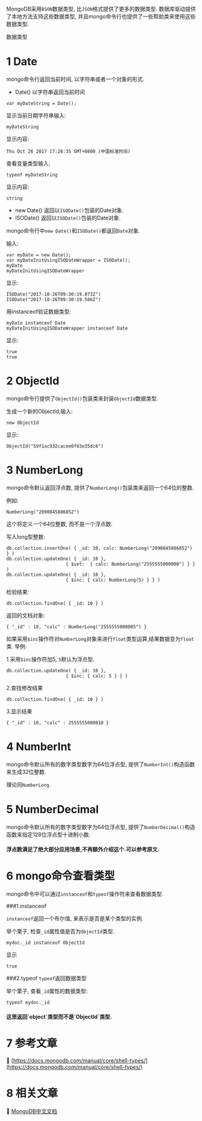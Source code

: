 MongoDB采用`BSON`数据类型, 比`JSON`格式提供了更多的数据类型. 数据库驱动提供了本地方法支持这些数据类型, 并且mongo命令行也提供了一些帮助类来使用这些数据类型.


数据类型


1 Date
===

mongo命令行返回当前时间, 以字符串或者一个对象的形式.

* Date() 以字符串返回当前时间

```
var myDateString = Date();
```

显示当前日期字符串输入:

```
myDateString
```

显示内容:

```
Thu Oct 26 2017 17:26:35 GMT+0800 (中国标准时间)
```

查看变量类型输入:

```
typeof myDateString
```

显示内容:

```
string
```

* new Date() 返回以`ISODate()`包装的Date对象.
* ISODate() 返回以`ISODate()`包装的Date对象.

mongo命令行中`new Date()`和`ISODate()`都返回`Date`对象.

输入:
```
var myDate = new Date();
var myDateInitUsingISODateWrapper = ISODate();
myDate
myDateInitUsingISODateWrapper
```
显示:
```
ISODate("2017-10-26T09:30:19.073Z")
ISODate("2017-10-26T09:30:19.586Z")
```
用instanceof验证数据类型:

```
myDate instanceof Date
myDateInitUsingISODateWrapper instanceof Date
```

显示:
```
true
true
```

2 ObjectId
===

mongo命令行提供了`ObjectId()`包装类来封装`ObjectId`数据类型.

生成一个新的ObjectId,输入:
```
new ObjectId
```

显示:
```
ObjectId("59f1ac932cacee0f03e35dc6")
```

3 NumberLong
===

mongo命令默认返回浮点数, 提供了`NumberLong()`包装类来返回一个64位的整数.

例如:
```
NumberLong("2090845886852")
```

这个将定义一个64位整数, 而不是一个浮点数.

写入long型整数:

```
db.collection.insertOne( { _id: 10, calc: NumberLong("2090845886852") } )
db.collection.updateOne( { _id: 10 },
                      { $set:  { calc: NumberLong("2555555000000") } } )
db.collection.updateOne( { _id: 10 },
                      { $inc: { calc: NumberLong(5) } } )
```

检验结果:

```
db.collection.findOne( { _id: 10 } )
```

返回的文档对象:

```
{ "_id" : 10, "calc" : NumberLong("2555555000005") }
```

如果采用`$inc`操作符对`NumberLong`对象来进行`float`类型运算,结果数据变为`float`类.
举例:

1.采用`$inc`操作符加5, `5`默认为浮点型.

```
db.collection.updateOne( { _id: 10 },
                      { $inc: { calc: 5 } } )
```

2.查找修改结果

```
db.collection.findOne( { _id: 10 } )
```

3.显示结果

```
{ "_id" : 10, "calc" : 2555555000010 }
```

4 NumberInt
===

mongo命令默认所有的数字类型数字为64位浮点型, 提供了`NumberInt()`构造函数来生成32位整数.

理论同`NumberLong`.

5 NumberDecimal
===

mongo命令默认所有的数字类型数字为64位浮点型, 提供了`NumberDecimal()`构造函数来指定128位浮点型十进制小数.

<div class="bs-callout bs-callout-warning">
    <h4>浮点数满足了绝大部分应用场景,不再额外介绍这个.可以参考原文.</h4>
</div>

6 mongo命令查看类型
===

mongo命令中可以通过`instanceof`和`typeof`操作符来查看数据类型.

###1.instanceof

`instanceof`返回一个布尔值, 来表示是否是某个类型的实例.

举个栗子, 检查`_id`属性值是否为`ObjectId`类型.

```
mydoc._id instanceof ObjectId
```

显示

```
true
```

###2.typeof
`typeof`返回数据类型

举个栗子, 查看`_id`属性的数据类型:

```
typeof mydoc._id
```

<div class="bs-callout bs-callout-warning">
    <h4>这里返回`object`类型而不是`ObjectId`类型.</h4>
</div>

7 参考文章
===

📖 [https://docs.mongodb.com/manual/core/shell-types/](https://docs.mongodb.com/manual/core/shell-types/)


8 相关文章
===

📖 [MongoDB中文文档](http://localhost/article/mongodb/index.html)